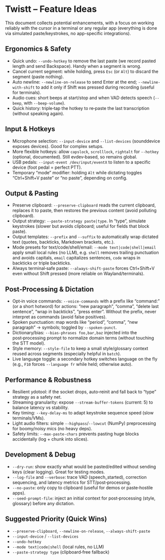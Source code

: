 # Twistt – Feature Ideas

This document collects potential enhancements, with a focus on working reliably with the cursor in a terminal or any regular app (everything is done via simulated paste/keystrokes, no app-specific integrations).

## Ergonomics & Safety

- Quick undo: `--undo-hotkey` to remove the last paste (we record pasted length and send Backspace). Handy when a segment is wrong.
- Cancel current segment: while holding, press `Esc` (or `Alt`) to discard the segment (paste nothing).
- Auto newline: `--newline-on-release` to send Enter at the end; `--newline-with-shift` to add it only if Shift was pressed during recording (useful for terminals).
- Audio cues: short beeps at start/stop and when VAD detects speech (`--beep`, with `--beep-volume`).
- Quick history: triple‑tap the hotkey to re‑paste the last transcription (without speaking again).

## Input & Hotkeys

- Microphone selection: `--input-device` and `--list-devices` (sounddevice exposes devices). Good for complex setups.
- More flexible hotkeys: allow `capslock`, `scrolllock`, `rightalt` for `--hotkey` (optional, documented). Still evdev‑based, so remains global.
- USB pedals: `--input-event /dev/input/eventX` to listen to a specific device (foot pedal = perfect PTT).
- Temporary “mode” modifier: holding `Alt` while dictating toggles “Ctrl+Shift+V paste” or “no paste”, depending on config.

## Output & Pasting

- Preserve clipboard: `--preserve-clipboard` reads the current clipboard, replaces it to paste, then restores the previous content (avoid polluting clipboard).
- Output strategy: `--paste-strategy paste|type`. In “type”, simulate keystrokes (slower but avoids clipboard; useful for fields that block paste).
- Output templates: `--prefix` and `--suffix` to automatically wrap dictated text (quotes, backticks, Markdown brackets, etc.).
- Mode presets for text/code/shell/email: `--mode text|code|shell|email` apply small local rules (no LLM), e.g. `shell` removes trailing punctuation and avoids capitals, `email` capitalizes sentences, `code` wraps in backticks or triple backticks.
- Always terminal‑safe paste: `--always-shift-paste` forces Ctrl+Shift+V even without Shift pressed (more reliable on Wayland/terminals).

## Post‑Processing & Dictation

- Opt‑in voice commands: `--voice-commands` with a prefix like “command:” (or a short hotword) for actions: “new paragraph”, “comma”, “delete last sentence”, “wrap in backticks”, “press enter”. Without the prefix, never interpret as commands (avoid false positives).
- Spoken punctuation: map words like “period”, “comma”, “new paragraph” → symbols; toggled by `--spoken-punct`.
- Dictionary/bias: `--bias-phrases foo,bar,baz` injected into the post‑processing prompt to normalize domain terms (without touching the STT model).
- Style memory: `--style-file` to keep a small style/glossary context reused across segments (especially helpful in `batch`).
- Live language toggle: a secondary hotkey switches language on the fly (e.g., `F10` forces `--language fr` while held; otherwise auto).

## Performance & Robustness

- Resilient ydotool: if the socket drops, auto‑reinit and fall back to “type” strategy as a safety net.
- Streaming granularity: expose `--stream-buffer-tokens` (current: 5) to balance latency vs stability.
- Key timing: `--key-delay-ms` to adapt keystroke sequence speed (slow terminals/VMs).
- Light audio filters: simple `--highpass`/`--lowcut` (NumPy) preprocessing for boomy/noisy mics (no heavy deps).
- Safety limits: `--max-paste-chars` prevents pasting huge blocks accidentally (log + chunk into slices).

## Development & Debug

- `--dry-run`: show exactly what would be pasted/edited without sending keys (clear logging). Great for testing modes.
- `--log-file` and `--verbose`: trace VAD (speech_started), correction sequencing, and latency metrics for STT/post‑processing.
- `--no-paste`: only copy to clipboard (useful for demos or paste‑hostile apps).
- `--seed-prompt-file`: inject an initial context for post‑processing (style, glossary) before any dictation.

## Suggested Priority (Quick Wins)

- `--preserve-clipboard`, `--newline-on-release`, `--always-shift-paste`
- `--input-device` / `--list-devices`
- `--undo-hotkey`
- `--mode text|code|shell` (local rules, no LLM)
- `--paste-strategy type` (clipboard‑free fallback)

